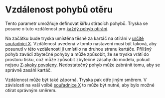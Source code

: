 Vzdálenost pohybů otěru
====
Tento parametr umožňuje definovat šířku stíracích pohybů. Tryska se posune o tuto vzdálenost pro [každý pohyb otírání](wipe_repeat_count.md).

Na začátku bude tryska umístěna těsně za kartáč na otírání v [určité souřadnici X](wipe_brush_pos_x.md). Vzdálenost uvedená v tomto nastavení musí být taková, aby posunutí v této vzdálenosti ji umístilo na druhou stranu kartáče. Přílišný pohyb zavádí zbytečné pohyby a může způsobit, že se tryska vrátí do prostoru tisku, což může způsobit zbytečné zásahy do modelu, pokud nejsou [Z-skoky povoleny](wipe_hop_enable.md). Nedostatečný pohyb může zabránit tomu, aby se správně zasáhl kartáč.

Vzdálenost může být také záporná. Tryska pak otře jiným směrem. V závislosti na vaší volbě [souřadnice X](wipe_brush_pos_x.md) to může být nutné, aby bylo možné otírat správným směrem.